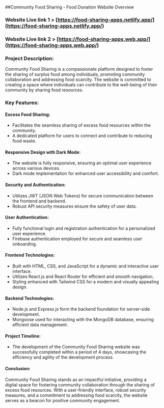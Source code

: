 ##Community Food Sharing - Food Donation Website Overview

### Website Live link 1 >  [https://food-sharing-apps.netlify.app/](https://food-sharing-apps.netlify.app/)
### Website Live link 2 >  [https://food-sharing-apps.web.app/](https://food-sharing-apps.web.app/)

### Project Description:
Community Food Sharing is a compassionate platform designed to foster the sharing of surplus food among individuals, promoting community collaboration and addressing food scarcity. The website is committed to creating a space where individuals can contribute to the well-being of their community by sharing food resources.

### Key Features:

#### Excess Food Sharing:
- Facilitates the seamless sharing of excess food resources within the community.
- A dedicated platform for users to connect and contribute to reducing food waste.

#### Responsive Design with Dark Mode:
- The website is fully responsive, ensuring an optimal user experience across various devices.
- Dark mode implementation for enhanced user accessibility and comfort.

#### Security and Authentication:
- Utilizes JWT (JSON Web Tokens) for secure communication between the frontend and backend.
- Robust API security measures ensure the safety of user data.

#### User Authentication:
- Fully functional login and registration authentication for a personalized user experience.
- Firebase authentication employed for secure and seamless user onboarding.

#### Frontend Technologies:
- Built with HTML, CSS, and JavaScript for a dynamic and interactive user interface.
- Utilizes React.js and React Router for efficient and smooth navigation.
- Styling enhanced with Tailwind CSS for a modern and visually appealing design.

#### Backend Technologies:
- Node.js and Express.js form the backend foundation for server-side development.
- Mongoose used for interacting with the MongoDB database, ensuring efficient data management.

#### Project Timeline:
- The development of the Community Food Sharing website was successfully completed within a period of 4 days, showcasing the efficiency and agility of the development process.

#### Conclusion:
Community Food Sharing stands as an impactful initiative, providing a digital space for fostering community collaboration through the sharing of excess food resources. With a user-friendly interface, robust security measures, and a commitment to addressing food scarcity, the website serves as a beacon for positive community engagement.